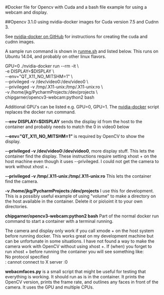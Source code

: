 #Docker file for Opencv with Cuda and a bash file example for using a webcam and display.

##Opencv 3.1.0 using nvidia-docker images for Cuda version 7.5 and Cudnn 3. 

See [nvidia-docker on GitHub](https://github.com/NVIDIA/nvidia-docker) for instructions for creating the cuda and cudnn images. 

A sample run command is shown in [runme.sh](runme.sh) and listed below.  This runs on Ubuntu 14.04, and probably on other linux flavors. 

GPU=0 ./nvidia-docker run --rm -it \  
  -e DISPLAY=$DISPLAY \  
  --env="QT_X11_NO_MITSHM=1" \  
  --privileged -v /dev/video0:/dev/video0 \  
  --privileged -v /tmp/.X11-unix:/tmp/.X11-unix:ro  \  
  -v /home/jkg/PycharmProjects:/dev/projects \  
   chipgarner/opencv3-webcam:python2 bash

Additional GPU's can be listed e.g. GPU=0, GPU=1. The [nvidia-docker](nvidia-docker) script replaces the docker run command.

**--env DISPLAY=$DISPLAY** sends the display id from the host to the container and probably needs to match the 0 in video0 below

**--env="QT_X11_NO_MITSHM=1"** is required by OpenCV to show the display.

**--privileged -v /dev/video0:/dev/video0**, more display stuff. This lets the container find the display. These instructions require setting xhost + on the host machine even though it uses --privileged.  I could not get the camera to work without xhost +.

**--privileged -v /tmp/.X11-unix:/tmp/.X11-unix:ro** This lets the container find the camera.

**-v /home/jkg/PycharmProjects:/dev/projects** I use this for development. This is a possibly useful example of using "volume" to make a directory on the host available in the container. Delete it or pio\\oint it to your own directories.

**chipgarner/opencv3-webcam:python2 bash** Part of the normal docker run command to start a container with a terminal running.

The camera and display only work if you call xmode + on the host system before running docker. This works great on my development machine but can be unfortunate in some situations.  I have not found a way to make the camera work with OpenCV without using xhost +. If (when) you forget to run xhost + before running the container you will see something like:  
No protocol specified  
: cannot connect to X server :0

**webacmfaces.py** is a small script that might be useful for testing that everything is working. It should run as is in the container.  It prints the OpenCV version, prints the frame rate, and outlines any faces in front of the camera.  It uses the GPU and multiple CPUs. 


